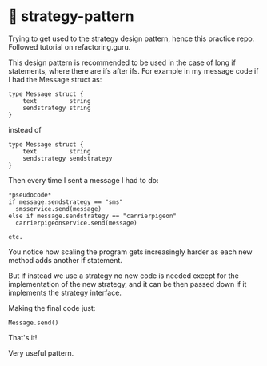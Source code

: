 # 🧩 strategy-pattern
Trying to get used to the strategy design pattern, hence this practice repo. Followed tutorial on refactoring.guru.

This design pattern is recommended to be used in the case of long if statements, where there are ifs after ifs. For example in my message code if I had the Message struct as:

```
type Message struct {
	text         string
	sendstrategy string
}
```

instead of

```
type Message struct {
	text         string
	sendstrategy sendstrategy
}
```


Then every time I sent a message I had to do:

```
*pseudocode*
if message.sendstrategy == "sms"
  smsservice.send(message)
else if message.sendstrategy == "carrierpigeon"
  carrierpigeonservice.send(message)

etc.
```

You notice how scaling the program gets increasingly harder as each new method adds another if statement.

But if instead we use a strategy no new code is needed except for the implementation of the new strategy, and it can be then passed down if it implements the strategy interface.

Making the final code just:

```
Message.send()
```

That's it!

Very useful pattern.

